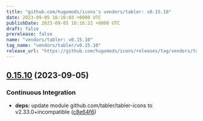 ```yaml
---
title: "github.com/hugomods/icons's vendors/tabler: v0.15.10"
date: 2023-09-05 16:16:03 +0000 UTC
publishDate: 2023-09-05 16:16:22 +0000 UTC
draft: false
prerelease: false
name: "vendors/tabler: v0.15.10"
tag_name: "vendors/tabler/v0.15.10"
release_url: "https://github.com/hugomods/icons/releases/tag/vendors/tabler/v0.15.10"
---
```


## [0.15.10](https://github.com/hugomods/icons/compare/vendors/tabler/v0.15.9...vendors/tabler/v0.15.10) (2023-09-05)


### Continuous Integration

* **deps:** update module github.com/tabler/tabler-icons to v2.33.0+incompatible ([c8e64f6](https://github.com/hugomods/icons/commit/c8e64f6d9ccd3050894dd68f6a8d8c2c7ceb6830))
